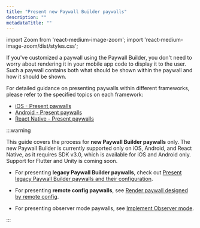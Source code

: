 ```yaml
---
title: "Present new Paywall Builder paywalls"
description: ""
metadataTitle: ""
---
```


import Zoom from 'react-medium-image-zoom';
import 'react-medium-image-zoom/dist/styles.css';

If you've customized a paywall using the Paywall Builder, you don't need to worry about rendering it in your mobile app code to display it to the user. Such a paywall contains both what should be shown within the paywall and how it should be shown.

For detailed guidance on presenting paywalls within different frameworks, please refer to the specified topics on each framework:

- [iOS - Present paywalls](ios-present-paywalls)
- [Android - Present paywalls](android-present-paywalls)
- [React Native - Present paywalls](react-native-present-paywalls)

:::warning

This guide covers the process for **new Paywall Builder paywalls** only. The new Paywall Builder is currently supported only on iOS, Android, and React Native, as it requires SDK v3.0, which is available for iOS and Android only. Support for Flutter and Unity is coming soon.

- For presenting **legacy Paywall Builder paywalls**, check out [Present legacy Paywall Builder paywalls and their configuration](present-legacy-pb-paywalls).

- For presenting **remote config paywalls**, see [Render paywall designed by remote config](present-remote-config-paywalls).
- For presenting observer mode paywalls, see [Implement Observer mode](implement-observer-mode).

:::
